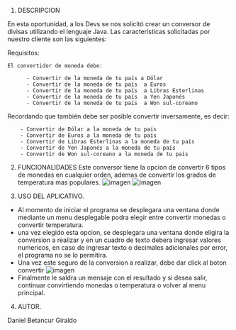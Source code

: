 1) DESCRIPCION

En esta oportunidad, a los Devs se nos solicitó crear un conversor de divisas utilizando el lenguaje Java. 
Las características solicitadas por nuestro cliente son las siguientes:

Requisitos:

    El convertidor de moneda debe:

          - Convertir de la moneda de tu país a Dólar
          - Convertir de la moneda de tu país  a Euros
          - Convertir de la moneda de tu país  a Libras Esterlinas
          - Convertir de la moneda de tu país  a Yen Japonés
          - Convertir de la moneda de tu país  a Won sul-coreano

Recordando que también debe ser posible convertir inversamente, es decir:

        - Convertir de Dólar a la moneda de tu país
        - Convertir de Euros a la moneda de tu país
        - Convertir de Libras Esterlinas a la moneda de tu país
        - Convertir de Yen Japonés a la moneda de tu país
        - Convertir de Won sul-coreano a la moneda de tu país
        
2) FUNCIONALIDADES
Este conversor tiene la opcion de convertir 6 tipos de monedas en cualquier orden, ademas de convertir los grados de temperatura mas populares.
![imagen](https://user-images.githubusercontent.com/121052500/221638670-b051c713-ab35-4a56-877d-57d5d3a99efc.png)
![imagen](https://user-images.githubusercontent.com/121052500/221638962-39ee3d3d-fcb5-421c-b1b2-bb551fdfc357.png)

3) USO DEL APLICATIVO.
* Al momento de iniciar el programa se desplegara una ventana donde mediante un menu desplegable podra elegir entre convertir monedas o convertir temperatura.
* una vez elegido esta opcion, se desplegara una ventana donde eligira la conversion a realizar y en un cuadro de texto debera ingresar valores numericos,
en caso de ingresar texto o decimales adicionales por error, el programa no se lo permitira.
* Una vez este seguro de la conversion a realizar, debe dar click al boton convertir 
![imagen](https://user-images.githubusercontent.com/121052500/221640012-b678e475-e931-481d-9ced-ccb8633d19d4.png)
* Finalmente le saldra un mensaje con el resultado y si desea salir, continuar convirtiendo monedas o temperatura o volver al menu principal.

4) AUTOR.

Daniel Betancur Giraldo



